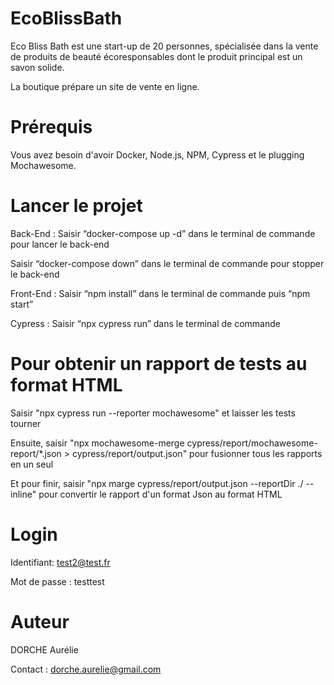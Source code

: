 # EcoBlissBath
Eco Bliss Bath est une start-up de 20 personnes, spécialisée dans la vente de produits de beauté écoresponsables dont le produit principal est un savon solide. 

La boutique prépare un site de vente en ligne.


# Prérequis
Vous avez besoin d'avoir Docker, Node.js, NPM, Cypress et le plugging Mochawesome.


# Lancer le projet 
Back-End : 
Saisir “docker-compose up -d” dans le terminal de commande pour lancer le back-end

Saisir “docker-compose down” dans le terminal de commande pour stopper le back-end


Front-End : 
Saisir “npm install” dans le terminal de commande puis “npm start”


Cypress : 
Saisir “npx cypress run” dans le terminal de commande


# Pour obtenir un rapport de tests au format HTML

Saisir "npx cypress run --reporter mochawesome" et laisser les tests tourner

Ensuite, saisir "npx mochawesome-merge cypress/report/mochawesome-report/*.json > cypress/report/output.json" pour fusionner tous les rapports en un seul

Et pour finir, saisir "npx marge cypress/report/output.json --reportDir ./ --inline" pour convertir le rapport d'un format Json au format HTML


# Login
Identifiant: test2@test.fr

Mot de passe : testtest


# Auteur
DORCHE Aurélie

Contact : dorche.aurelie@gmail.com

